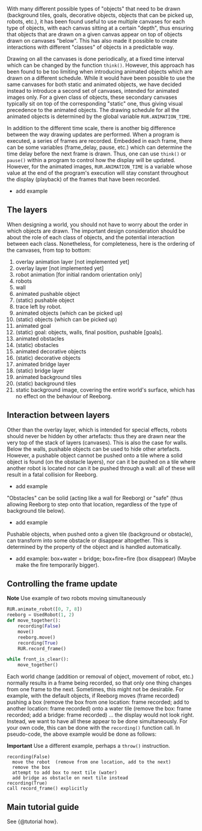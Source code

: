 With many different possible types of "objects" that need to be drawn (background tiles, goals, decorative objects, objects that can be picked up, robots, etc.), it has been found useful to use multiple canvases for each type of objects, with each canvas sitting at a certain "depth", thus ensuring that objects that are drawn on a given canvas appear on top of objects drawn on canvases "below". This has also made it possible to create interactions with different "classes" of objects in a predictable way.

Drawing on all the canvases is done periodically, at a fixed time interval which can be changed by the function `think()`. However, this approach has been found to be too limiting when introducing animated objects which are drawn on a different schedule. While it would have been possible to use the same canvases for both static and animated objects, we have decided instead to introduce a second set of canvases, intended for animated images only. For a given class of objects, these secondary canvases typically sit on top of the corresponding "static" one, thus giving visual precedence to the animated objects. The drawing schedule for all the animated objects is determined by the global variable `RUR.ANIMATION_TIME`.

In addition to the different time scale, there is another big difference between the way drawing updates are performed.  When a program is executed, a series of frames are recorded.  Embedded in each frame, there can be some variables (frame_delay, pause, etc.) which can determine the time delay before the next frame is drawn. Thus, one can use `think()` or `pause()` within a program to control how the display will be updated. However, for the animated images, `RUR.ANIMATION_TIME` is a variable whose value at the end of the program's execution will stay constant throughout the display (playback) of the frames that have been recorded.

  - add example

## The layers

When designing a world, you should not have to worry about the order in which objects are drawn. The important design consideration should be about the role of each class of objects, and the potential interaction between each class.
Nonetheless, for completeness, here is the ordering of the canvases, from top to bottom:

1. overlay animation layer [not implemented yet]
2. overlay layer [not implemented yet]
3. robot animation [for initial random orientation only]
4. robots
5. wall
6. animated pushable object
7. (static) pushable object
8. trace left by robot.
9. animated objects (which can be picked up)
10. (static) objects (which can be picked up)
11. animated goal
12. (static) goal: objects, walls, final position, pushable [goals].
13. animated obstacles
14. (static) obstacles
15. animated decorative objects
16. (static) decorative objects
17. animated bridge layer
18. (static) bridge layer
19. animated background tiles
20. (static) background tiles
21. static background image, covering the entire world's surface, which has no effect on the behaviour of Reeborg.

## Interaction between layers

Other than the overlay layer, which is intended for special effects, robots should never be hidden by other artefacts: thus they are drawn near the very top of the stack of layers (canvases). This is also the case for walls. Below the walls, pushable objects can be used to hide other artefacts. However, a pushable object cannot be pushed onto a tile where a solid object is found (on the obstacle layers), nor can it be pushed on a tile where another robot is located nor can it be pushed through a wall: all of these will result in a fatal collision for Reeborg.

  - add example

"Obstacles" can be solid (acting like a wall for Reeborg) or "safe" (thus allowing Reeborg to step onto that location, regardless of the type of background tile below).

  - add example

Pushable objects, when pushed onto a given tile (background or obstacle), can transform into some obstacle or disappear altogether. This is determined by the property of the object and is handled automatically.

  - add example: box+water = bridge; box+fire=fire (box disappear)  (Maybe make the fire temporarily bigger).

## Controlling the frame update

**Note** Use example of two robots moving simultaneously

```python
RUR.animate_robot([0, 7, 8])
reeborg = UsedRobot(1, 2)
def move_together():
    recording(False)
    move()
    reeborg.move()
    recording(True)
    RUR.record_frame()

while front_is_clear():
    move_together()
```

Each world change (addition or removal of object, movement of robot, etc.) normally results in a frame being recorded, so that only one thing changes from one frame to the next.  Sometimes, this might not be desirable. For example, with the default objects, if Reeborg moves (frame recorded) pushing a box (remove the box from one location: frame recorded; add to another location: frame recorded) onto a water tile (remove the box: frame recorded; add a bridge: frame recorded) ... the display would not look right. Instead, we want to have all these appear to be done simultaneously.  For your own code, this can be done with the `recording()` function call. In pseudo-code, the above example would be done as follows:

**Important** Use a different example, perhaps a `throw()` instruction.

    recording(False)
      move the robot  (remove from one location, add to the next)
      remove the box
      attempt to add box to next tile (water)
      add bridge as obstacle on next tile instead
    recording(True)
    call record_frame() explicitly


## Main tutorial guide

See {@tutorial how}.